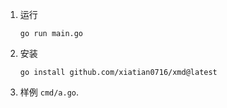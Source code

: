 1. 运行

    `go run main.go`  

2. 安装
    
    `go install github.com/xiatian0716/xmd@latest`

3. 样例 `cmd/a.go`.